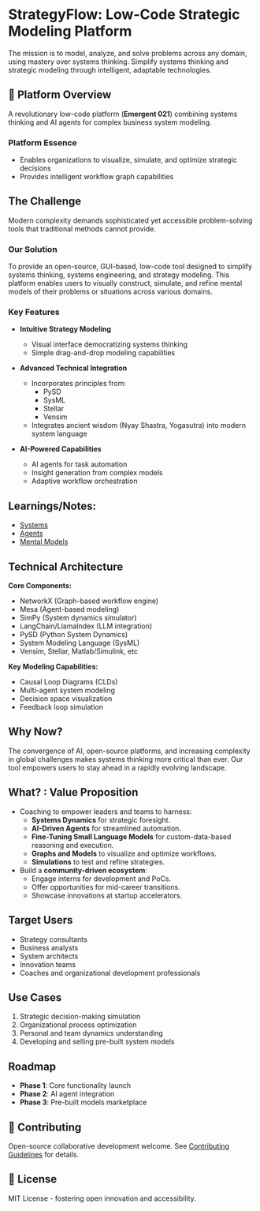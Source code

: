 # StrategyFlow: Low-Code Strategic Modeling Platform

The mission is to model, analyze, and solve problems across any domain, using mastery over systems thinking. Simplify systems thinking and strategic modeling through intelligent, adaptable technologies.

## 🎯 Platform Overview
A revolutionary low-code platform (**Emergent 021**) combining systems thinking and AI agents for complex business system modeling.

### Platform Essence
- Enables organizations to visualize, simulate, and optimize strategic decisions
- Provides intelligent workflow graph capabilities

## The Challenge
Modern complexity demands sophisticated yet accessible problem-solving tools that traditional methods cannot provide.

### Our Solution
To provide an open-source, GUI-based, low-code tool designed to simplify systems thinking, systems engineering, and strategy modeling. This platform enables users to visually construct, simulate, and refine mental models of their problems or situations across various domains.

### Key Features
- **Intuitive Strategy Modeling**
   - Visual interface democratizing systems thinking
   - Simple drag-and-drop modeling capabilities

- **Advanced Technical Integration**
   - Incorporates principles from:
     * PySD
     * SysML
     * Stellar
     * Vensim
   - Integrates ancient wisdom (Nyay Shastra, Yogasutra) into modern system language

- **AI-Powered Capabilities**
   - AI agents for task automation
   - Insight generation from complex models
   - Adaptive workflow orchestration

## Learnings/Notes:
- [Systems](./references/Notes_Systems.md)
- [Agents](./references/Notes_Agents.md)
- [Mental Models](./references/Notes_MentalModels.md)

## Technical Architecture
**Core Components:**
- NetworkX (Graph-based workflow engine)
- Mesa (Agent-based modeling)
- SimPy (System dynamics simulator)
- LangChain/LlamaIndex (LLM integration)
- PySD (Python System Dynamics)
- System Modeling Language (SysML)
- Vensim, Stellar, Matlab/Simulink, etc

**Key Modeling Capabilities:**
- Causal Loop Diagrams (CLDs)
- Multi-agent system modeling
- Decision space visualization
- Feedback loop simulation

<!-- 
## 💰 Business Model

**Revenue Streams:**
```markdown
Free: Basic modeling, limited blocks
Pro: $49/user/month
Team: $99/user/month
Enterprise: Custom pricing
```

**Monetization Channels:**
- SaaS subscriptions
- Enterprise licenses
- Consulting services
- Marketplace revenue share

## ⚠️ Risk Analysis

**Technical Risks:**
- AI model reliability
- System complexity management
- Integration challenges
- Performance at scale

**Business Risks:**
- Market adoption curve
- Competition from established tools
- Resource constraints
- Pricing optimization

## 🔧 Core Technology Stack
- Frontend: React + TypeScript
- Backend: Python/FastAPI
- Database: Neo4j (graph database)
- AI: Custom LLM integration
- Infrastructure: Cloud-native deployment -->

## Why Now?
The convergence of AI, open-source platforms, and increasing complexity in global challenges makes systems thinking more critical than ever. Our tool empowers users to stay ahead in a rapidly evolving landscape.


## **What? : Value Proposition**
- Coaching to empower leaders and teams to harness:
   - **Systems Dynamics** for strategic foresight.
   - **AI-Driven Agents** for streamlined automation.
   - **Fine-Tuning Small Language Models** for custom-data-based reasoning and execution.
   - **Graphs and Models** to visualize and optimize workflows.
   - **Simulations** to test and refine strategies.
- Build a **community-driven ecosystem**:
   - Engage interns for development and PoCs.
   - Offer opportunities for mid-career transitions.
   - Showcase innovations at startup accelerators.


## Target Users
- Strategy consultants
- Business analysts
- System architects
- Innovation teams
- Coaches and organizational development professionals

## Use Cases
1. Strategic decision-making simulation
2. Organizational process optimization
3. Personal and team dynamics understanding
4. Developing and selling pre-built system models

## Roadmap
- **Phase 1**: Core functionality launch
- **Phase 2**: AI agent integration
- **Phase 3**: Pre-built models marketplace

## 🤝 Contributing
Open-source collaborative development welcome. See [Contributing Guidelines](CONTRIBUTING.md) for details.

## 📄 License
MIT License - fostering open innovation and accessibility.

<!-- ## 🙏 Acknowledgments

- [NetworkX](https://networkx.org/) - Graph modeling library
- [Mesa](https://mesa.readthedocs.io/) - Agent-based modeling framework
- [LangChain](https://langchain.readthedocs.io/) - LLM framework
- [Neo4j](https://neo4j.com/) - Graph database

## 📞 Support

For support, please:
1. Check our [Documentation](docs/README.md)
2. Open an [Issue](https://github.com/yourusername/strategyflow/issues)

 -->